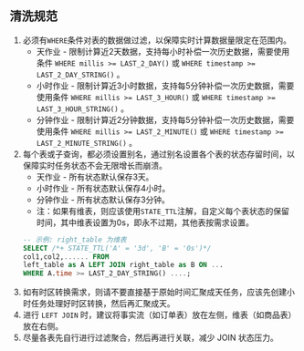 ## 清洗规范
1. 必须有`WHERE`条件对表的数据做过滤，以保障实时计算数据量限定在范围内。  
    - 天作业 - 限制计算近2天数据，支持每小时补偿一次历史数据，需要使用条件 `WHERE millis >= LAST_2_DAY()` 或 `WHERE timestamp >= LAST_2_DAY_STRING()` 。
    - 小时作业 - 限制计算近3小时数据，支持每5分钟补偿一次历史数据，需要使用条件 `WHERE millis >= LAST_3_HOUR()` 或 `WHERE timestamp >= LAST_3_HOUR_STRING()` 。
    - 分钟作业 - 限制计算近2分钟数据，支持每5分钟补偿一次历史数据，需要使用条件 `WHERE millis >= LAST_2_MINUTE()` 或 `WHERE timestamp >= LAST_2_MINUTE_STRING()` 。
2. 每个表或子查询，都必须设置别名，通过别名设置各个表的状态存留时间，以保障实时任务状态不会无限增长而崩溃。  
    - 天作业 - 所有状态默认保存3天。
    - 小时作业 - 所有状态默认保存4小时。
    - 分钟作业 - 所有状态默认保存3分钟。
    - 注：如果有维表，则应该使用`STATE_TTL`注解，自定义每个表状态的保留时间，其中维表设置为0s，即永不过期，其他表按需求设置。
    ```sql
    -- 示例: right_table 为维表
    SELECT /*+ STATE_TTL('A' = '3d', 'B' = '0s')*/ 
    col1,col2,...... FROM 
    left_table as A LEFT JOIN right_table as B ON ... 
    WHERE A.time >= LAST_2_DAY_STRING() ....;
    ```
3. 如有时区转换需求，则请不要直接基于原始时间汇聚成天任务，应该先创建小时任务处理好时区转换，然后再汇聚成天。
4. 进行 `LEFT JOIN` 时，建议将事实流（如订单表）放在左侧，维表（如商品表）放在右侧。  
5. 尽量各表先自行进行过滤聚合，然后再进行关联，减少 JOIN 状态压力。    





